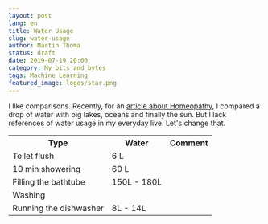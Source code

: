 ```yaml
---
layout: post
lang: en
title: Water Usage
slug: water-usage
author: Martin Thoma
status: draft
date: 2019-07-19 20:00
category: My bits and bytes
tags: Machine Learning
featured_image: logos/star.png
---
```

I like comparisons. Recently, for an [article about Homeopathy](https://martin-thoma.com/homoeopathie/), I compared a drop of water with big lakes, oceans and finally the sun.
But I lack references of water usage in my everyday live. Let's change that.

<table class="table">
    <tr>
        <th>Type</th>
        <th>Water</th>
        <th>Comment</th>
    </tr>
    <tr>
        <td>Toilet flush</td>
        <td>6 L</td>
        <td></td>
    </tr>
    <tr>
        <td>10 min showering</td>
        <td>60 L</td>
        <td></td>
    </tr>
    <tr>
        <td>Filling the bathtube</td>
        <td>150L - 180L</td>
        <td></td>
    </tr>
    <tr>
        <td>Washing</td>
        <td></td>
        <td></td>
    </tr>
    <tr>
        <td>Running the dishwasher</td>
        <td>8L - 14L</td>
        <td></td>
    </tr>
</table>
